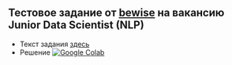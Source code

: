 ## Тестовое задание от [bewise](https://bewise.ai/) на вакансию Junior Data Scientist (NLP)

* Текст задания [здесь](https://docs.google.com/document/d/1XwmMQqfk0p4hu8t5Ce38bNmNCC2qcYkpQHdiNRJDOoM/edit)
* Решение [![Google Colab](https://img.shields.io/badge/Google-Colab-orange)](https://colab.research.google.com/drive/1_eiGzej76VqRBrOc225jjIPIUhPvyFGq)
